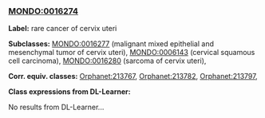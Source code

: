 
### [MONDO:0016274](http://purl.obolibrary.org/obo/MONDO_0016274)
**Label:** rare cancer of cervix uteri

**Subclasses:** [MONDO:0016277](http://purl.obolibrary.org/obo/MONDO_0016277) (malignant mixed epithelial and mesenchymal tumor of cervix uteri), [MONDO:0006143](http://purl.obolibrary.org/obo/MONDO_0006143) (cervical squamous cell carcinoma), [MONDO:0016280](http://purl.obolibrary.org/obo/MONDO_0016280) (sarcoma of cervix uteri), 

**Corr. equiv. classes:** [Orphanet:213767](http://www.orpha.net/ORDO/Orphanet_213767), [Orphanet:213782](http://www.orpha.net/ORDO/Orphanet_213782), [Orphanet:213797](http://www.orpha.net/ORDO/Orphanet_213797), 

**Class expressions from DL-Learner:**

No results from DL-Learner...



